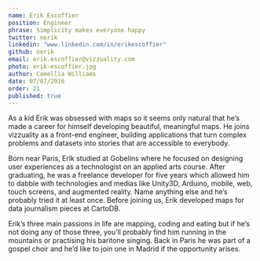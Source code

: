 ```yaml
---
name: Erik Escoffier      
position: Engineer 
phrase: Simplicity makes everyone happy     
twitter: nerik   
linkedin: "www.linkedin.com/in/erikescoffier"  
github: nerik	
email: erik.escoffier@vizzuality.com  
photo: erik-escoffier.jpg     
author: Camellia Williams    
date: 07/07/2016      
order: 21     
published: true
---
```

As a kid Erik was obsessed with maps so it seems only natural that he’s made a career for himself developing beautiful, meaningful maps. He joins vizzuality as a front-end engineer, building applications that turn complex problems and datasets into stories that are accessible to everybody. 

Born near Paris, Erik studied at Gobelins where he focused on designing user experiences as a technologist on an applied arts course. After graduating, he was a freelance developer for five years which allowed him to dabble with technologies and medias like Unity3D, Arduino, mobile, web, touch screens, and augmented reality. Name anything else and he’s probably tried it at least once. Before joining us, Erik developed maps for data journalism pieces at CartoDB.

Erik’s three main passions in life are mapping, coding and eating but if he’s not doing any of those three, you’ll probably find him running in the mountains or practising his baritone singing. Back in Paris he was part of a gospel choir and he’d like to join one in Madrid if the opportunity arises. 